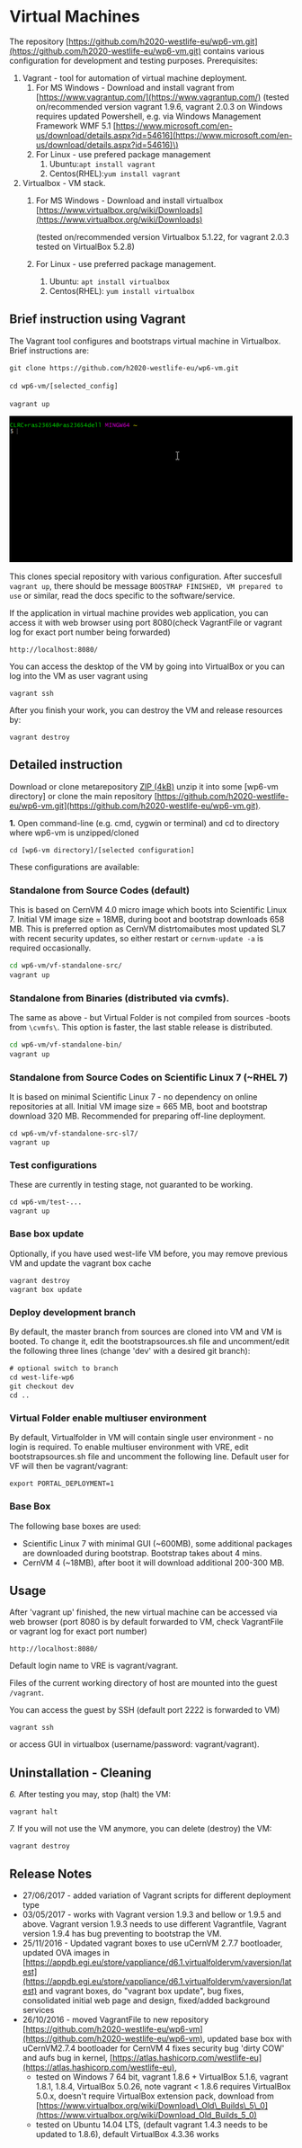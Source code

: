 # Virtual Machines

The repository [https://github.com/h2020-westlife-eu/wp6-vm.git](https://github.com/h2020-westlife-eu/wp6-vm.git) contains various configuration for development and testing purposes. Prerequisites:

1. Vagrant - tool for automation of virtual machine deployment. 
   1. For MS Windows - Download and install vagrant from [https://www.vagrantup.com/](https://www.vagrantup.com/)  \(tested on/recommended version vagrant 1.9.6, vagrant 2.0.3 on Windows requires updated Powershell, e.g. via Windows Management Framework WMF 5.1 [https://www.microsoft.com/en-us/download/details.aspx?id=54616](https://www.microsoft.com/en-us/download/details.aspx?id=54616)\) 
   2. For Linux - use prefered package management
      1. Ubuntu:`apt install vagrant`
      2. Centos\(RHEL\):`yum install vagrant`
2. Virtualbox - VM stack. 
   1. For MS Windows - Download and install virtualbox [https://www.virtualbox.org/wiki/Downloads](https://www.virtualbox.org/wiki/Downloads)

      \(tested on/recommended version Virtualbox 5.1.22, for vagrant 2.0.3 tested on VirtualBox 5.2.8\)

   2. For Linux - use preferred package management. 
      1. Ubuntu: `apt install virtualbox`
      2. Centos\(RHEL\): `yum install virtualbox`

## Brief instruction using Vagrant

The Vagrant tool configures and bootstraps virtual machine in Virtualbox. Brief instructions are:

```text
git clone https://github.com/h2020-westlife-eu/wp6-vm.git

cd wp6-vm/[selected_config]

vagrant up
```

![](.gitbook/assets/vmvagrantup.gif)

This clones special repository with various configuration. After succesfull `vagrant up`, there should be message `BOOSTRAP FINISHED, VM prepared to use` or similar, read the docs specific to the software/service.

If the application in virtual machine provides web application, you can access it with web browser using port 8080\(check VagrantFile or vagrant log for exact port number being forwarded\)

```text
http://localhost:8080/
```

You can access the desktop of the VM by going into VirtualBox or you can log into the VM as user vagrant using

```text
vagrant ssh
```

After you finish your work, you can destroy the VM and release resources by:

```text
vagrant destroy
```

## Detailed instruction

Download or clone metarepository [ZIP \(4kB\)](https://github.com/h2020-westlife-eu/wp6-vm/archive/master.zip) unzip it into some \[wp6-vm directory\] or clone the main repository [https://github.com/h2020-westlife-eu/wp6-vm.git](https://github.com/h2020-westlife-eu/wp6-vm.git).

**1.** Open command-line \(e.g. cmd, cygwin or terminal\) and cd to directory where wp6-vm is unzipped/cloned

```text
cd [wp6-vm directory]/[selected configuration]
```

These configurations are available:

### Standalone from Source Codes \(default\)

This is based on CernVM 4.0 micro image which boots into Scientific Linux 7. Initial VM image size = 18MB, during boot and bootstrap downloads 658 MB. This is preferred option as CernVM distrtomaibutes most updated SL7 with recent security updates, so either restart or `cernvm-update -a` is required occasionally.

```bash
cd wp6-vm/vf-standalone-src/
vagrant up
```

### Standalone from Binaries \(distributed via cvmfs\).

The same as above - but Virtual Folder is not compiled from sources -boots from `\cvmfs\`. This option is faster, the last stable release is distributed.

```bash
cd wp6-vm/vf-standalone-bin/
vagrant up
```

### Standalone from Source Codes on Scientific Linux 7 \(~RHEL 7\)

It is based on minimal Scientific Linux 7 - no dependency on online repositories at all. Initial VM image size = 665 MB, boot and bootstrap download 320 MB. Recommended for preparing off-line deployment.

```text
cd wp6-vm/vf-standalone-src-sl7/
vagrant up
```

### Test configurations

These are currently in testing stage, not guaranted to be working.

```text
cd wp6-vm/test-...
vagrant up
```

### Base box update

Optionally, if you have used west-life VM before, you may remove previous VM and update the vagrant box cache

```text
vagrant destroy
vagrant box update    
```

### Deploy development branch

By default, the master branch from sources are cloned into VM and VM is booted. To change it, edit the bootstrapsources.sh file and uncomment/edit the following three lines \(change 'dev' with a desired git branch\):

```text
# optional switch to branch
cd west-life-wp6
git checkout dev
cd ..
```

### Virtual Folder enable multiuser environment

By default, Virtualfolder in VM will contain single user environment - no login is required. To enable multiuser environment with VRE, edit bootstrapsources.sh file and uncomment the following line. Default user for VF will then be vagrant/vagrant:

```text
export PORTAL_DEPLOYMENT=1  
```

### Base Box

The following base boxes are used:

* Scientific Linux 7 with minimal GUI \(~600MB\), some additional packages are downloaded during bootstrap. Bootstrap takes about 4 mins.
* CernVM 4  \(~18MB\), after boot it will download additional 200-300 MB.

## Usage

After 'vagrant up' finished, the new virtual machine can be accessed via web browser \(port 8080 is by default forwarded to VM, check VagrantFile or vagrant log for exact port number\)

```text
http://localhost:8080/
```

Default login name to VRE is vagrant/vagrant.

Files of the current working directory of host are mounted into the guest `/vagrant`.

You can access the guest by SSH \(default port 2222 is forwarded to VM\)

```text
vagrant ssh
```

or access GUI in virtualbox \(username/password: vagrant/vagrant\).

## Uninstallation - Cleaning

_6._ After testing you may, stop \(halt\) the VM:

```text
vagrant halt
```

_7._ If you will not use the VM anymore, you can delete \(destroy\) the VM:

```text
vagrant destroy
```

## Release Notes

* 27/06/2017 - added variation of Vagrant scripts for different deployment type
* 03/05/2017 - works with Vagrant version 1.9.3 and bellow or 1.9.5 and above. Vagrant version 1.9.3 needs to use different Vagrantfile, Vagrant version 1.9.4 has bug preventing to bootstrap the VM.
* 25/11/2016 - Updated vagrant boxes to use uCernVM 2.7.7 bootloader, updated OVA images in [https://appdb.egi.eu/store/vappliance/d6.1.virtualfoldervm/vaversion/latest](https://appdb.egi.eu/store/vappliance/d6.1.virtualfoldervm/vaversion/latest) and vagrant boxes, do "vagrant box update", bug fixes, consolidated initial web page and design, fixed/added background services
* 26/10/2016 - moved VagrantFile to new repository [https://github.com/h2020-westlife-eu/wp6-vm](https://github.com/h2020-westlife-eu/wp6-vm), updated base box with uCernVM2.7.4 bootloader for CernVM 4 fixes security bug 'dirty COW' and aufs bug in kernel, [https://atlas.hashicorp.com/westlife-eu](https://atlas.hashicorp.com/westlife-eu), 
  * tested on Windows 7 64 bit, vagrant 1.8.6 + VirtualBox 5.1.6, vagrant 1.8.1, 1.8.4, VirtualBox 5.0.26, note vagrant &lt; 1.8.6 requires VirtualBox 5.0.x, doesn't require VirtualBox extension pack, download from [https://www.virtualbox.org/wiki/Download\_Old\_Builds\_5\_0](https://www.virtualbox.org/wiki/Download_Old_Builds_5_0) 
  * tested on Ubuntu 14.04 LTS, \(default vagrant 1.4.3 needs to be updated to 1.8.6\), default VirtualBox 4.3.36 works


